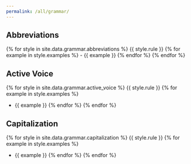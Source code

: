 ```yaml
---
permalink: /all/grammar/
---
```

## Abbreviations
{% for style in site.data.grammar.abbreviations %}
  {{ style.rule }}
  {% for example in style.examples %}
    - {{ example }}
  {% endfor %}
{% endfor %}

## Active Voice
{% for style in site.data.grammar.active_voice %}
  {{ style.rule }}
  {% for example in style.examples %}
  - {{ example }}
  {% endfor %}
{% endfor %}

## Capitalization
{% for style in site.data.grammar.capitalization %}
  {{ style.rule }}
  {% for example in style.examples %}
  - {{ example }}
  {% endfor %}
{% endfor %}
